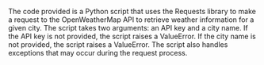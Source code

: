 The code provided is a Python script that uses the Requests library to make a request to
the OpenWeatherMap API to retrieve weather information for a given city. The script takes
two arguments: an API key and a city name. If the API key is not provided, the script
raises a ValueError. If the city name is not provided, the script raises a ValueError.
The script also handles exceptions that may occur during the request process.
